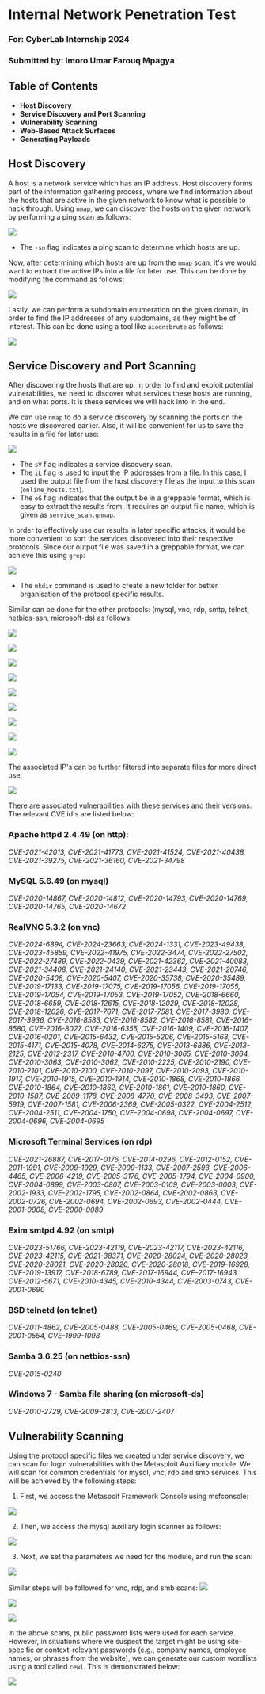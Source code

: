 # Internal Network Penetration Test

### For: CyberLab Internship 2024

### Submitted by: Imoro Umar Farouq Mpagya

## Table of Contents
- **Host Discovery**
- **Service Discovery and Port Scanning**
- **Vulnerability Scanning**
- **Web-Based Attack Surfaces**
- **Generating Payloads**


## Host Discovery
A host is a network service which has an IP address. Host discovery forms part of the information gathering process, where we find information about the hosts that are active in the given network to know what is possible to hack through.
Using `nmap`, we can discover the hosts on the given network by performing a ping scan as follows:

![](https://github.com/Farrhouq/Inpt-report/blob/main/images/1.png)

- The `-sn` flag indicates a ping scan to determine which hosts are up.

Now, after determining which hosts are up from the `nmap` scan, it's we would want to extract the active IPs into a file for later use. This can be done by modifying the command as follows:

![](https://github.com/Farrhouq/Inpt-report/blob/main/images/2.png)

Lastly, we can perform a subdomain enumeration on the given domain, in order to find the IP addresses of any subdomains, as they might be of interest. This can be done using a tool like `aiodnsbrute` as follows:

![](https://github.com/Farrhouq/Inpt-report/blob/main/images/3.png)


## Service Discovery and Port Scanning
After discovering the hosts that are up, in order to find and exploit potential vulnerabilities, we need to discover what services these hosts are running, and on what ports. It is these services we will hack into in the end.

We can use `nmap` to do a service discovery by scanning the ports on the hosts we discovered earlier. Also, it will be convenient for us to save the results in a file for later use:

![](https://github.com/Farrhouq/Inpt-report/blob/main/images/4.png)

- The `sV` flag indicates a service discovery scan.
- The `iL` flag is used to input the IP addresses from a file. In this case, I used the output file from the host discovery file as the input to this scan (`online_hosts.txt`).
- The `oG` flag indicates that the output be in a greppable format, which is easy to extract the results from. It requires an output file name, which is given as `service_scan.gnmap`.

In order to effectively use our results in later specific attacks, it would be more convenient to sort the services discovered into their respective protocols. Since our output file was saved in a greppable format, we can achieve this using `grep`:

![](https://github.com/Farrhouq/Inpt-report/blob/main/images/5.png)

- The `mkdir` command is used to create a new folder for better organisation of the protocol specific results.

Similar can be done for the other protocols: (mysql, vnc, rdp, smtp, telnet, netbios-ssn, microsoft-ds) as follows:

![](https://github.com/Farrhouq/Inpt-report/blob/main/images/6.png)

![](https://github.com/Farrhouq/Inpt-report/blob/main/images/7.png)

![](https://github.com/Farrhouq/Inpt-report/blob/main/images/8.png)

![](https://github.com/Farrhouq/Inpt-report/blob/main/images/9.png)

![](https://github.com/Farrhouq/Inpt-report/blob/main/images/11.png)

![](https://github.com/Farrhouq/Inpt-report/blob/main/images/10.png)

![](https://github.com/Farrhouq/Inpt-report/blob/main/images/10.png)

![](https://github.com/Farrhouq/Inpt-report/blob/main/images/11.png)

![](https://github.com/Farrhouq/Inpt-report/blob/main/images/12.png)

The associated IP's can be further filtered into separate files for more direct use:

![](https://github.com/Farrhouq/Inpt-report/blob/main/images/15.png)

There are associated vulnerabilities with these services and their versions. The relevant CVE id's are listed below:
### Apache httpd 2.4.49 (on http):
*CVE-2021-42013, CVE-2021-41773, CVE-2021-41524, CVE-2021-40438, CVE-2021-39275, CVE-2021-36160, CVE-2021-34798*

### MySQL 5.6.49 (on mysql)
*CVE-2020-14867, CVE-2020-14812, CVE-2020-14793, CVE-2020-14769, CVE-2020-14765, CVE-2020-14672*

### RealVNC 5.3.2 (on vnc)
*CVE-2024-6894, CVE-2024-23663, CVE-2024-1331, CVE-2023-49438, CVE-2023-45859, CVE-2022-41975, CVE-2022-3474, CVE-2022-27502, CVE-2022-27489, CVE-2022-0439, CVE-2021-42362, CVE-2021-40083, CVE-2021-34408, CVE-2021-24140, CVE-2021-23443, CVE-2021-20746, CVE-2020-5408, CVE-2020-5407, CVE-2020-35738, CVE-2020-35489, CVE-2019-17133, CVE-2019-17075, CVE-2019-17056, CVE-2019-17055, CVE-2019-17054, CVE-2019-17053, CVE-2019-17052, CVE-2018-6660, CVE-2018-6659, CVE-2018-12615, CVE-2018-12029, CVE-2018-12028, CVE-2018-12026, CVE-2017-7671, CVE-2017-7581, CVE-2017-3980, CVE-2017-3936, CVE-2016-8583, CVE-2016-8582, CVE-2016-8581, CVE-2016-8580, CVE-2016-8027, CVE-2016-6355, CVE-2016-1409, CVE-2016-1407, CVE-2016-0201, CVE-2015-6432, CVE-2015-5206, CVE-2015-5168, CVE-2015-4171, CVE-2015-4078, CVE-2014-6275, CVE-2013-6886, CVE-2013-2125, CVE-2012-2317, CVE-2010-4700, CVE-2010-3065, CVE-2010-3064, CVE-2010-3063, CVE-2010-3062, CVE-2010-2225, CVE-2010-2190, CVE-2010-2101, CVE-2010-2100, CVE-2010-2097, CVE-2010-2093, CVE-2010-1917, CVE-2010-1915, CVE-2010-1914, CVE-2010-1868, CVE-2010-1866, CVE-2010-1864, CVE-2010-1862, CVE-2010-1861, CVE-2010-1860, CVE-2010-1587, CVE-2009-1178, CVE-2008-4770, CVE-2008-3493, CVE-2007-5919, CVE-2007-1581, CVE-2006-2369, CVE-2005-0322, CVE-2004-2512, CVE-2004-2511, CVE-2004-1750, CVE-2004-0698, CVE-2004-0697, CVE-2004-0696, CVE-2004-0695*

### Microsoft Terminal Services (on rdp)
*CVE-2021-26887, CVE-2017-0176, CVE-2014-0296, CVE-2012-0152, CVE-2011-1991, CVE-2009-1929, CVE-2009-1133, CVE-2007-2593, CVE-2006-4465, CVE-2006-4219, CVE-2005-3176, CVE-2005-1794, CVE-2004-0900, CVE-2004-0899, CVE-2003-0807, CVE-2003-0109, CVE-2003-0003, CVE-2002-1933, CVE-2002-1795, CVE-2002-0864, CVE-2002-0863, CVE-2002-0726, CVE-2002-0694, CVE-2002-0693, CVE-2002-0444, CVE-2001-0908, CVE-2000-0089*

### Exim smtpd 4.92 (on smtp)
*CVE-2023-51766, CVE-2023-42119, CVE-2023-42117, CVE-2023-42116, CVE-2023-42115, CVE-2021-38371, CVE-2020-28024, CVE-2020-28023, CVE-2020-28021, CVE-2020-28020, CVE-2020-28018, CVE-2019-16928, CVE-2019-13917, CVE-2018-6789, CVE-2017-16944, CVE-2017-16943, CVE-2012-5671, CVE-2010-4345, CVE-2010-4344, CVE-2003-0743, CVE-2001-0690*

### BSD telnetd (on telnet)
*CVE-2011-4862, CVE-2005-0488, CVE-2005-0469, CVE-2005-0468, CVE-2001-0554, CVE-1999-1098*

### Samba 3.6.25 (on netbios-ssn)
*CVE-2015-0240*

### Windows 7 - Samba file sharing (on microsoft-ds)
*CVE-2010-2729, CVE-2009-2813, CVE-2007-2407*


## Vulnerability Scanning
Using the protocol specific files we created under service discovery, we can scan for login vulnerabilities with the Metasploit Auxilliary module. We will scan for common credentials
for mysql, vnc, rdp and smb services. This will be achieved by the following steps:

1. First, we access the Metaspoit Framework Console using msfconsole:

![](https://github.com/Farrhouq/Inpt-report/blob/main/images/13.png)

2. Then, we access the mysql auxiliary login scanner as follows:

![](https://github.com/Farrhouq/Inpt-report/blob/main/images/14.png)

3. Next, we set the parameters we need for the module, and run the scan:

![](https://github.com/Farrhouq/Inpt-report/blob/main/images/16.png)

Similar steps will be followed for vnc, rdp, and smb scans:
![](https://github.com/Farrhouq/Inpt-report/blob/main/images/17.png)

![](https://github.com/Farrhouq/Inpt-report/blob/main/images/18.png)

![](https://github.com/Farrhouq/Inpt-report/blob/main/images/19.png)


In the above scans, public password lists were used for each service. However, in situations where we suspect the target might be using site-specific or context-relevant passwords (e.g., company names, employee names, or phrases from the website), we can generate our custom wordlists using a tool called `cewl`. This is demonstrated below:

![](https://github.com/Farrhouq/Inpt-report/blob/main/images/20.png)
